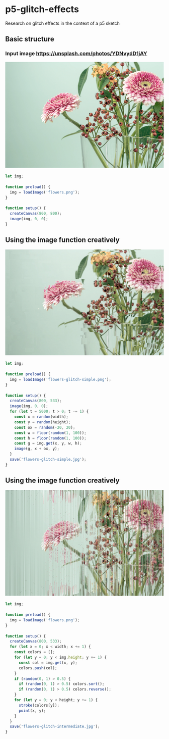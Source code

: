 # p5-glitch-effects
Research on glitch effects in the context of a p5 sketch 

## Basic structure

### Input image https://unsplash.com/photos/YDNvydD1jAY
![flowers](flowers.png)

```javascript
let img;

function preload() {
  img = loadImage('flowers.png');
}

function setup() {
  createCanvas(800, 800);
  image(img, 0, 0);
}
```

## Using the image function creatively
![flowers](flowers-glitch-simple.jpg)

```javascript
let img;

function preload() {
  img = loadImage('flowers-glitch-simple.png');
}

function setup() {
  createCanvas(800, 533);
  image(img, 0, 0);
  for (let t = 5000; t > 0; t -= 1) {
    const x = random(width);
    const y = random(height);
    const ox = random(-20, 20);
    const w = floor(random(1, 100));
    const h = floor(random(1, 100));
    const g = img.get(x, y, w, h);
    image(g, x + ox, y);
  }
  save('flowers-glitch-simple.jpg');
}
```

## Using the image function creatively
![flowers](flowers-glitch-intermediate.jpg)

```javascript
let img; 

function preload() {
  img = loadImage('flowers.png');
}

function setup() {
  createCanvas(800, 533);
  for (let x = 0; x < width; x += 1) {
    const colors = [];
    for (let y = 0; y < img.height; y += 1) {
      const col = img.get(x, y);
      colors.push(col);
    }
    if (random(0, 1) > 0.5) {
      if (random(0, 1) > 0.5) colors.sort();
      if (random(0, 1) > 0.5) colors.reverse();
    }
    for (let y = 0; y < height; y += 1) {
      stroke(colors[y]);
      point(x, y);
    }
  }
  save('flowers-glitch-intermediate.jpg');
}
```
